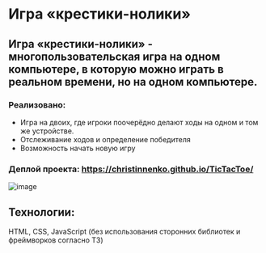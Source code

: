 # Игра «крестики-нолики»

## Игра «крестики-нолики» - многопользовательская игра на одном компьютере, в которую можно играть в реальном времени, но на одном компьютере.

### Реализовано: 

- Игра на двоих, где игроки поочерёдно делают ходы на одном и том же устройстве.
- Отслеживание ходов и определение победителя
- Возможность начать новую игру

### Деплой проекта: https://christinnenko.github.io/TicTacToe/

![image](https://github.com/Christinnenko/TicTacToe/assets/135636897/9e0ba7a1-8c3f-4753-a172-2e2a1c8fa7c4)

## Технологии:

HTML, CSS, JavaScript (без использования сторонних библиотек и фреймворков согласно ТЗ)

